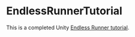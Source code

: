 # EndlessRunnerTutorial

This is a completed Unity [Endless Runner tutorial](https://www.youtube.com/c/JimmyVegasUnity/playlists).

